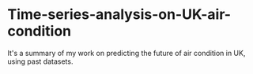 # Time-series-analysis-on-UK-air-condition
It's a summary of my work on predicting the future of air condition in UK, using past datasets.
